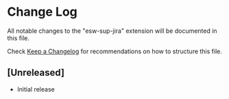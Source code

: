 # Change Log

All notable changes to the "esw-sup-jira" extension will be documented in this file.

Check [Keep a Changelog](http://keepachangelog.com/) for recommendations on how to structure this file.

## [Unreleased]

- Initial release